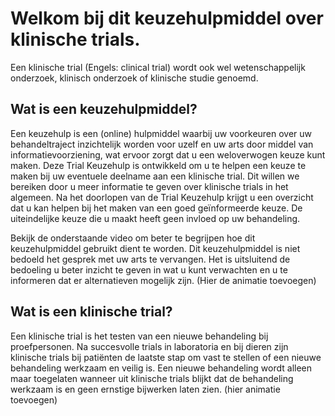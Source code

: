 # Welkom bij dit keuzehulpmiddel over klinische trials. 
Een klinische trial (Engels: clinical trial) wordt ook wel wetenschappelijk onderzoek, klinisch onderzoek of klinische studie genoemd. 


## Wat is een keuzehulpmiddel?

Een keuzehulp is een (online) hulpmiddel waarbij uw voorkeuren over uw behandeltraject inzichtelijk worden voor uzelf en uw arts door middel van informatievoorziening, wat ervoor zorgt dat u een weloverwogen keuze kunt maken. Deze Trial Keuzehulp is ontwikkeld om u te helpen een keuze te maken bij uw eventuele deelname aan een klinische trial. Dit willen we bereiken door u meer informatie te geven over klinische trials in het algemeen. Na het doorlopen van de Trial Keuzehulp krijgt u een overzicht dat u kan helpen bij het maken van een goed geïnformeerde keuze. 
De uiteindelijke keuze die u maakt heeft geen invloed op uw behandeling.

Bekijk de onderstaande video om beter te begrijpen hoe dit keuzehulpmiddel gebruikt dient te worden. Dit keuzehulpmiddel is niet bedoeld het gesprek met uw arts te vervangen. Het is uitsluitend de bedoeling u beter inzicht te geven in wat u kunt verwachten en u te informeren dat er alternatieven mogelijk zijn.
(Hier de animatie toevoegen)


## Wat is een klinische trial?

Een klinische trial is het testen van een nieuwe behandeling bij proefpersonen. Na succesvolle trials in laboratoria en bij dieren zijn klinische trials bij patiënten de laatste stap om vast te stellen of een nieuwe behandeling werkzaam en veilig is. Een nieuwe behandeling wordt alleen maar toegelaten wanneer uit klinische trials blijkt dat de behandeling werkzaam is en geen ernstige bijwerken laten zien.
(hier animatie toevoegen)



